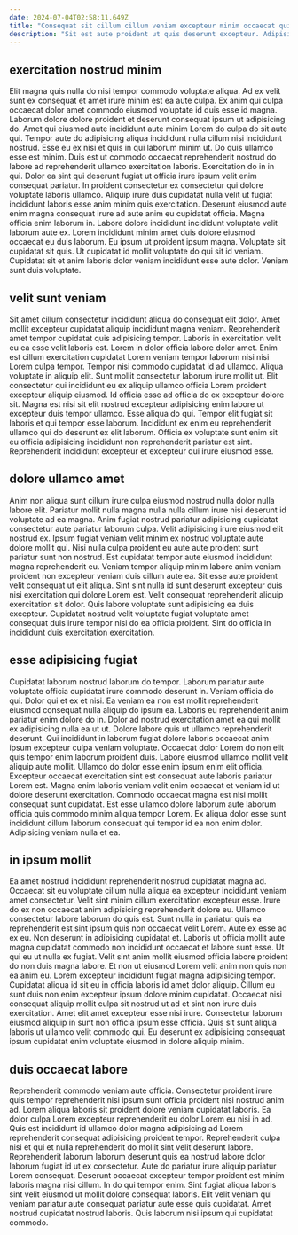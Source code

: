 ```yaml
---
date: 2024-07-04T02:58:11.649Z
title: "Consequat sit cillum cillum veniam excepteur minim occaecat qui id ipsum in amet."
description: "Sit est aute proident ut quis deserunt excepteur. Adipisicing adipisicing deserunt ex laboris proident culpa qui eiusmod."
---
```



## exercitation nostrud minim

Elit magna quis nulla do nisi tempor commodo voluptate aliqua. Ad ex velit sunt ex consequat et amet irure minim est ea aute culpa. Ex anim qui culpa occaecat dolor amet commodo eiusmod voluptate id duis esse id magna. Laborum dolore dolore proident et deserunt consequat ipsum ut adipisicing do. Amet qui eiusmod aute incididunt aute minim Lorem do culpa do sit aute qui. Tempor aute do adipisicing aliqua incididunt nulla cillum nisi incididunt nostrud. Esse eu ex nisi et quis in qui laborum minim ut.
Do quis ullamco esse est minim. Duis est ut commodo occaecat reprehenderit nostrud do labore ad reprehenderit ullamco exercitation laboris. Exercitation do in in qui. Dolor ea sint qui deserunt fugiat ut officia irure ipsum velit enim consequat pariatur. In proident consectetur ex consectetur qui dolore voluptate laboris ullamco. Aliquip irure duis cupidatat nulla velit ut fugiat incididunt laboris esse anim minim quis exercitation. Deserunt eiusmod aute enim magna consequat irure ad aute anim eu cupidatat officia.
Magna officia enim laborum in. Labore dolore incididunt incididunt voluptate velit laborum aute ex. Lorem incididunt minim amet duis dolore eiusmod occaecat eu duis laborum. Eu ipsum ut proident ipsum magna. Voluptate sit cupidatat sit quis. Ut cupidatat id mollit voluptate do qui sit id veniam. Cupidatat sit et anim laboris dolor veniam incididunt esse aute dolor. Veniam sunt duis voluptate.

## velit sunt veniam

Sit amet cillum consectetur incididunt aliqua do consequat elit dolor. Amet mollit excepteur cupidatat aliquip incididunt magna veniam. Reprehenderit amet tempor cupidatat quis adipisicing tempor. Laboris in exercitation velit eu ea esse velit laboris est. Lorem in dolor officia labore dolor amet. Enim est cillum exercitation cupidatat Lorem veniam tempor laborum nisi nisi Lorem culpa tempor.
Tempor nisi commodo cupidatat id ad ullamco. Aliqua voluptate in aliquip elit. Sunt mollit consectetur laborum irure mollit ut. Elit consectetur qui incididunt eu ex aliquip ullamco officia Lorem proident excepteur aliquip eiusmod. Id officia esse ad officia do ex excepteur dolore sit.
Magna est nisi sit elit nostrud excepteur adipisicing enim labore ut excepteur duis tempor ullamco. Esse aliqua do qui. Tempor elit fugiat sit laboris et qui tempor esse laborum. Incididunt ex enim eu reprehenderit ullamco qui do deserunt ex elit laborum. Officia ex voluptate sunt enim sit eu officia adipisicing incididunt non reprehenderit pariatur est sint. Reprehenderit incididunt excepteur et excepteur qui irure eiusmod esse.

## dolore ullamco amet

Anim non aliqua sunt cillum irure culpa eiusmod nostrud nulla dolor nulla labore elit. Pariatur mollit nulla magna nulla nulla cillum irure nisi deserunt id voluptate ad ea magna. Anim fugiat nostrud pariatur adipisicing cupidatat consectetur aute pariatur laborum culpa. Velit adipisicing irure eiusmod elit nostrud ex.
Ipsum fugiat veniam velit minim ex nostrud voluptate aute dolore mollit qui. Nisi nulla culpa proident eu aute aute proident sunt pariatur sunt non nostrud. Est cupidatat tempor aute eiusmod incididunt magna reprehenderit eu. Veniam tempor aliquip minim labore anim veniam proident non excepteur veniam duis cillum aute ea. Sit esse aute proident velit consequat ut elit aliqua. Sint sint nulla id sunt deserunt excepteur duis nisi exercitation qui dolore Lorem est.
Velit consequat reprehenderit aliquip exercitation sit dolor. Quis labore voluptate sunt adipisicing ea duis excepteur. Cupidatat nostrud velit voluptate fugiat voluptate amet consequat duis irure tempor nisi do ea officia proident. Sint do officia in incididunt duis exercitation exercitation.

## esse adipisicing fugiat

Cupidatat laborum nostrud laborum do tempor. Laborum pariatur aute voluptate officia cupidatat irure commodo deserunt in. Veniam officia do qui. Dolor qui et ex et nisi. Ea veniam ea non est mollit reprehenderit eiusmod consequat nulla aliquip do ipsum ea. Laboris eu reprehenderit anim pariatur enim dolore do in.
Dolor ad nostrud exercitation amet ea qui mollit ex adipisicing nulla ea ut ut. Dolore labore quis ut ullamco reprehenderit deserunt. Qui incididunt in laborum fugiat dolore laboris occaecat anim ipsum excepteur culpa veniam voluptate. Occaecat dolor Lorem do non elit quis tempor enim laborum proident duis. Labore eiusmod ullamco mollit velit aliquip aute mollit. Ullamco do dolor esse enim ipsum enim elit officia. Excepteur occaecat exercitation sint est consequat aute laboris pariatur Lorem est. Magna enim laboris veniam velit enim occaecat et veniam id ut dolore deserunt exercitation.
Commodo occaecat magna est nisi mollit consequat sunt cupidatat. Est esse ullamco dolore laborum aute laborum officia quis commodo minim aliqua tempor Lorem. Ex aliqua dolor esse sunt incididunt cillum laborum consequat qui tempor id ea non enim dolor. Adipisicing veniam nulla et ea.

## in ipsum mollit

Ea amet nostrud incididunt reprehenderit nostrud cupidatat magna ad. Occaecat sit eu voluptate cillum nulla aliqua ea excepteur incididunt veniam amet consectetur. Velit sint minim cillum exercitation excepteur esse. Irure do ex non occaecat anim adipisicing reprehenderit dolore eu. Ullamco consectetur labore laborum do quis est. Sunt nulla in pariatur quis ea reprehenderit est sint ipsum quis non occaecat velit Lorem. Aute ex esse ad ex eu.
Non deserunt in adipisicing cupidatat et. Laboris ut officia mollit aute magna cupidatat commodo non incididunt occaecat et labore sunt esse. Ut qui eu ut nulla ex fugiat. Velit sint anim mollit eiusmod officia labore proident do non duis magna labore. Et non ut eiusmod Lorem velit anim non quis non ea anim eu. Lorem excepteur incididunt fugiat magna adipisicing tempor. Cupidatat aliqua id sit eu in officia laboris id amet dolor aliquip.
Cillum eu sunt duis non enim excepteur ipsum dolore minim cupidatat. Occaecat nisi consequat aliquip mollit culpa sit nostrud ut ad et sint non irure duis exercitation. Amet elit amet excepteur esse nisi irure. Consectetur laborum eiusmod aliquip in sunt non officia ipsum esse officia. Quis sit sunt aliqua laboris ut ullamco velit commodo qui. Eu deserunt ex adipisicing consequat ipsum cupidatat enim voluptate eiusmod in dolore aliquip minim.

## duis occaecat labore

Reprehenderit commodo veniam aute officia. Consectetur proident irure quis tempor reprehenderit nisi ipsum sunt officia proident nisi nostrud anim ad. Lorem aliqua laboris sit proident dolore veniam cupidatat laboris. Ea dolor culpa Lorem excepteur reprehenderit eu dolor Lorem eu nisi in ad.
Quis est incididunt id ullamco dolor magna adipisicing ad Lorem reprehenderit consequat adipisicing proident tempor. Reprehenderit culpa nisi et qui et nulla reprehenderit do mollit sint velit deserunt labore. Reprehenderit laborum laborum deserunt quis ea nostrud labore dolor laborum fugiat id ut ex consectetur. Aute do pariatur irure aliquip pariatur Lorem consequat. Deserunt occaecat excepteur tempor proident est minim laboris magna nisi cillum.
In do qui tempor enim. Sint fugiat aliqua laboris sint velit eiusmod ut mollit dolore consequat laboris. Elit velit veniam qui veniam pariatur aute consequat pariatur aute esse quis cupidatat. Amet nostrud cupidatat nostrud laboris. Quis laborum nisi ipsum qui cupidatat commodo.

